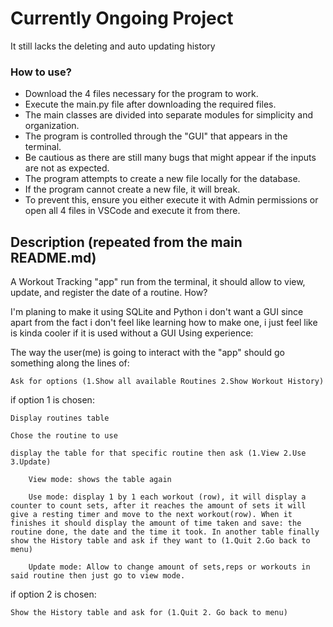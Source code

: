 # Currently Ongoing Project
It still lacks the deleting and auto updating history

### How to use?

  - Download the 4 files necessary for the program to work.
  - Execute the main.py file after downloading the required files.
  - The main classes are divided into separate modules for simplicity and organization.
  - The program is controlled through the "GUI" that appears in the terminal.
  - Be cautious as there are still many bugs that might appear if the inputs are not as expected.
  - The program attempts to create a new file locally for the database.
  - If the program cannot create a new file, it will break.
  - To prevent this, ensure you either execute it with Admin permissions or open all 4 files in VSCode and execute it from there.


## Description (repeated from the main README.md)

A Workout Tracking "app" run from the terminal, it should allow to view, update, and register the date of a routine.
How?

I'm planing to make it using SQLite and Python i don't want a GUI since apart from the fact i don't feel like learning how to make one, i just feel like is kinda cooler if it is used without a GUI
Using experience:

The way the user(me) is going to interact with the "app" should go something along the lines of:

    Ask for options (1.Show all available Routines 2.Show Workout History)

if option 1 is chosen:

    Display routines table

    Chose the routine to use

    display the table for that specific routine then ask (1.View 2.Use 3.Update)

        View mode: shows the table again

        Use mode: display 1 by 1 each workout (row), it will display a counter to count sets, after it reaches the amount of sets it will give a resting timer and move to the next workout(row). When it finishes it should display the amount of time taken and save: the routine done, the date and the time it took. In another table finally show the History table and ask if they want to (1.Quit 2.Go back to menu)

        Update mode: Allow to change amount of sets,reps or workouts in said routine then just go to view mode.

if option 2 is chosen:

    Show the History table and ask for (1.Quit 2. Go back to menu)


